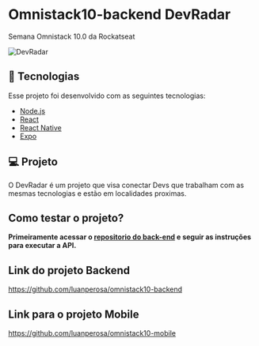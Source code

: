 # Omnistack10-backend DevRadar
Semana Omnistack 10.0 da Rockatseat

![DevRadar](https://user-images.githubusercontent.com/50602816/72694444-c09aa880-3b13-11ea-975f-d7256e6f80e7.gif)

## :rocket: Tecnologias

Esse projeto foi desenvolvido com as seguintes tecnologias:

- [Node.js](https://nodejs.org/en/)
- [React](https://reactjs.org)
- [React Native](https://facebook.github.io/react-native/)
- [Expo](https://expo.io/)

## 💻 Projeto

O DevRadar é um projeto que visa conectar Devs que trabalham com as mesmas tecnologias e estão em localidades proximas.

## Como testar o projeto?

<strong>Primeiramente acessar o [repositorio do back-end](https://github.com/luanperosa/omnistack10-backend) e seguir as instruções para executar a API.</strong>

## Link do projeto Backend

https://github.com/luanperosa/omnistack10-backend

## Link para o projeto Mobile

https://github.com/luanperosa/omnistack10-mobile
